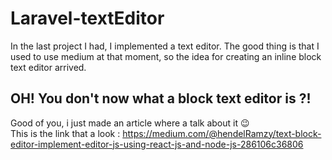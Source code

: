 Laravel-textEditor
=================
In the last project I had, I implemented a text editor. The good thing is that I used to use medium at that moment, so the idea for creating an inline block text editor arrived.   

OH! You don't now what a block text editor is ?!
------------------------------------------------
Good of you, i just made an article where a talk about it 😉     
This is the link that a look : https://medium.com/@hendelRamzy/text-block-editor-implement-editor-js-using-react-js-and-node-js-286106c36806
